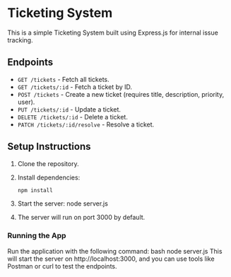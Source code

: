 # Ticketing System

This is a simple Ticketing System built using Express.js for internal issue tracking.

## Endpoints

- `GET /tickets` - Fetch all tickets.
- `GET /tickets/:id` - Fetch a ticket by ID.
- `POST /tickets` - Create a new ticket (requires title, description, priority, user).
- `PUT /tickets/:id` - Update a ticket.
- `DELETE /tickets/:id` - Delete a ticket.
- `PATCH /tickets/:id/resolve` - Resolve a ticket.

## Setup Instructions

1. Clone the repository.
2. Install dependencies:
   ```bash
   npm install
3. Start the server:
node server.js

4. The server will run on port 3000 by default.
### Running the App
Run the application with the following command:
bash
node server.js
This will start the server on http://localhost:3000, and you can use tools like Postman or curl to test the endpoints.
